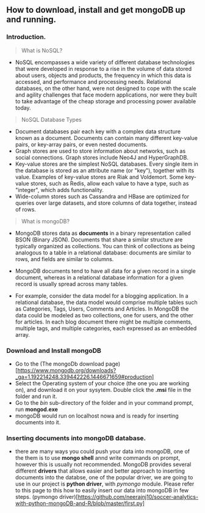 ## How to download, install and get mongoDB up and running.

### Introduction.

> What is NoSQL?

- NoSQL encompasses a wide variety of different database technologies that were developed in response to a rise in the volume 
of data stored about users, objects and products, the frequency in which this data is accessed, and performance and processing 
needs. Relational databases, on the other hand, were not designed to cope with the scale and agility challenges that face 
modern applications, nor were they built to take advantage of the cheap storage and processing power available today.

> NoSQL Database Types

- Document databases pair each key with a complex data structure known as a document. Documents can contain many different 
key-value pairs, or key-array pairs, or even nested documents.
- Graph stores are used to store information about networks, such as social connections. Graph stores include Neo4J and 
HyperGraphDB.
- Key-value stores are the simplest NoSQL databases. Every single item in the database is stored as an attribute name 
(or "key"), together with its value. Examples of key-value stores are Riak and Voldemort. Some key-value stores, 
such as Redis, allow each value to have a type, such as "integer", which adds functionality.
- Wide-column stores such as Cassandra and HBase are optimized for queries over large datasets, and store columns of data 
together, instead of rows.

> What is mongoDB?

- MongoDB stores data as **documents** in a binary representation called BSON (Binary JSON). Documents that share a similar 
structure are typically organized as collections. You can think of collections as being analogous to a table in a relational 
database: documents are similar to rows, and fields are similar to columns.

- MongoDB documents tend to have all data for a given record in a single document, whereas in a relational database 
information for a given record is usually spread across many tables.

- For example, consider the data model for a blogging application. In a relational database, the data model would comprise 
multiple tables such as Categories, Tags, Users, Comments and Articles. In MongoDB the data could be modeled as two 
collections, one for users, and the other for articles. In each blog document there might be multiple comments, multiple 
tags, and multiple categories, each expressed as an embedded array.


### Download and Install mongoDB

- Go to the (The mongoDb download page)[https://www.mongodb.org/downloads?_ga=1.192214248.339442226.1446671659#production]
- Select the Operating system of your choice (the one you are working on), and download it on your sysytem. Double click the **.msi** file in the folder and run it.
- Go to the *bin* sub-directory of the folder and in your command prompt, run **mongod.exe**
- mongoDB would run on localhost nowa and is ready for inserting documents into it.


### Inserting documents into mongoDB database.

- there are many ways you could push your data into mongoDB, one of the them is to use **mongo shell** annd write commands on prompt, however this is usually not recommended. MongoDB provides several different  **drivers** that allows easier and better approach to inserting documents into the databse, one of the popular driver, we are going to use in our project is **python driver**, with *pymongo* module. Please refer to this page to this how to easily insert our data into mongoDB in few steps. (pymongo driver)[https://github.com/neerajnj10/soccer-analytics-with-python-mongoDB-and-R/blob/master/first.py]

